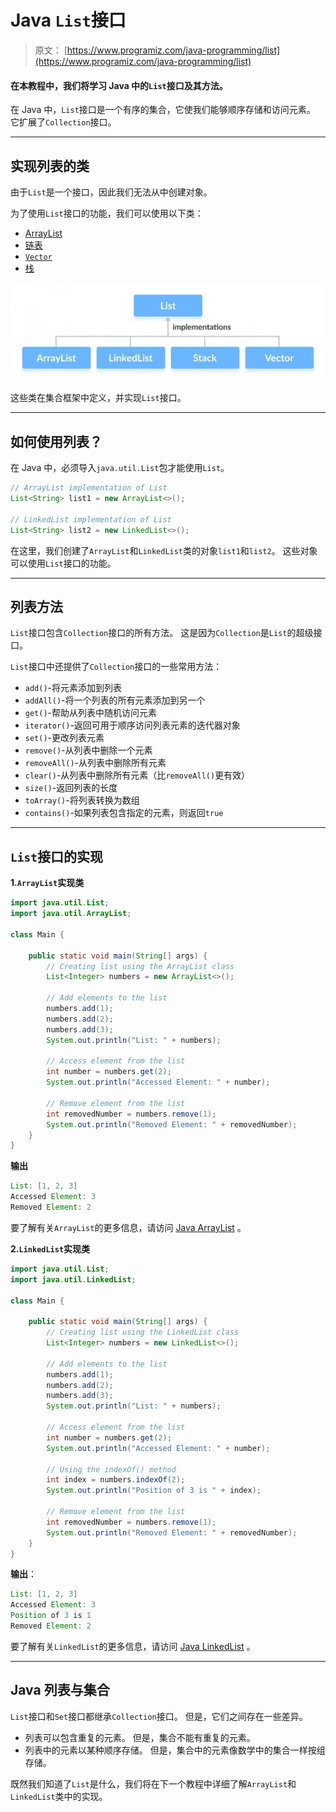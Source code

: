 # Java `List`接口

> 原文： [https://www.programiz.com/java-programming/list](https://www.programiz.com/java-programming/list)

#### 在本教程中，我们将学习 Java 中的`List`接口及其方法。

在 Java 中，`List`接口是一个有序的集合，它使我们能够顺序存储和访问元素。 它扩展了`Collection`接口。

* * *

## 实现列表的类

由于`List`是一个接口，因此我们无法从中创建对象。

为了使用`List`接口的功能，我们可以使用以下类：

*   [ArrayList](/java-programming/arraylist "Java ArrayList class")
*   [链表](/java-programming/linkedlist "Java LinkedList class")
*   [`Vector`](/java-programming/vector "Java Vector class")
*   [栈](/java-programming/stack "Java Stack class")

![Classes implementing the List interface in Java](img/8ff434419e2a1dfaa4109a10cdbc00c8.png "Java List interface")

这些类在集合框架中定义，并实现`List`接口。

* * *

## 如何使用列表？

在 Java 中，必须导入`java.util.List`包才能使用`List`。

```java
// ArrayList implementation of List
List<String> list1 = new ArrayList<>();

// LinkedList implementation of List
List<String> list2 = new LinkedList<>(); 
```

在这里，我们创建了`ArrayList`和`LinkedList`类的对象`list1`和`list2`。 这些对象可以使用`List`接口的功能。

* * *

## 列表方法

`List`接口包含`Collection`接口的所有方法。 这是因为`Collection`是`List`的超级接口。

`List`接口中还提供了`Collection`接口的一些常用方法：

*   `add()`-将元素添加到列表
*   `addAll()`-将一个列表的所有元素添加到另一个
*   `get()`-帮助从列表中随机访问元素
*   `iterator()`-返回可用于顺序访问列表元素的迭代器对象
*   `set()`-更改列表元素
*   `remove()`-从列表中删除一个元素
*   `removeAll()`-从列表中删除所有元素
*   `clear()`-从列表中删除所有元素（比`removeAll()`更有效）
*   `size()`-返回列表的长度
*   `toArray()`-将列表转换为数组
*   `contains()`-如果列表包含指定的元素，则返回`true`

* * *

## `List`接口的实现

**1.`ArrayList`实现类**

```java
import java.util.List;
import java.util.ArrayList;

class Main {

    public static void main(String[] args) {
        // Creating list using the ArrayList class
        List<Integer> numbers = new ArrayList<>();

        // Add elements to the list
        numbers.add(1);
        numbers.add(2);
        numbers.add(3);
        System.out.println("List: " + numbers);

        // Access element from the list
        int number = numbers.get(2);
        System.out.println("Accessed Element: " + number);

        // Remove element from the list
        int removedNumber = numbers.remove(1);
        System.out.println("Removed Element: " + removedNumber);
    }
} 
```

**输出**

```java
List: [1, 2, 3]
Accessed Element: 3
Removed Element: 2 
```

要了解有关`ArrayList`的更多信息，请访问 [Java ArrayList](https://www.programiz.com/java-programming/arraylist) 。

**2.`LinkedList`实现类**

```java
import java.util.List;
import java.util.LinkedList;

class Main {

    public static void main(String[] args) {
        // Creating list using the LinkedList class
        List<Integer> numbers = new LinkedList<>();

        // Add elements to the list
        numbers.add(1);
        numbers.add(2);
        numbers.add(3);
        System.out.println("List: " + numbers);

        // Access element from the list
        int number = numbers.get(2);
        System.out.println("Accessed Element: " + number);

        // Using the indexOf() method
        int index = numbers.indexOf(2);
        System.out.println("Position of 3 is " + index);

        // Remove element from the list
        int removedNumber = numbers.remove(1);
        System.out.println("Removed Element: " + removedNumber);
    }
} 
```

**输出**：

```java
List: [1, 2, 3]
Accessed Element: 3
Position of 3 is 1
Removed Element: 2 
```

要了解有关`LinkedList`的更多信息，请访问 [Java LinkedList](https://www.programiz.com/java-programming/linkedlist) 。

* * *

## Java 列表与集合

`List`接口和`Set`接口都继承`Collection`接口。 但是，它们之间存在一些差异。

*   列表可以包含重复的元素。 但是，集合不能有重复的元素。
*   列表中的元素以某种顺序存储。 但是，集合中的元素像数学中的集合一样按组存储。

既然我们知道了`List`是什么，我们将在下一个教程中详细了解`ArrayList`和`LinkedList`类中的实现。